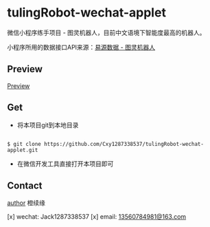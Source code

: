 # tulingRobot-wechat-applet

微信小程序练手项目 - 图灵机器人，目前中文语境下智能度最高的机器人。

小程序所用的数据接口API来源：[易源数据 - 图灵机器人](https://www.showapi.com/api/view/60)

## Preview

[Preview](GIF.gif)

## Get

* 将本项目git到本地目录

```

$ git clone https://github.com/Cxy1287338537/tulingRobot-wechat-applet.git

```

* 在微信开发工具直接打开本项目即可

## Contact

[author](#) 橙续缘

[x] wechat: Jack1287338537
[x] email: 13560784981@163.com

